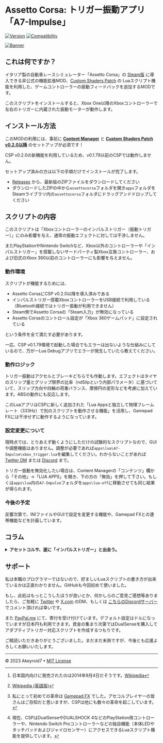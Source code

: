 # Assetto Corsa: トリガー振動アプリ「A7-Impulse」

[![Version](https://img.shields.io/badge/Version-0.0_(Experimental)-blue.svg)](https://github.com/Akeyroid7/a7-impulse/releases)
[![Compatibility](https://img.shields.io/badge/CSP-0.2.0-green.svg)](https://acstuff.ru/patch/#0.2.0)

[![Banner](https://upload.wikimedia.org/wikipedia/commons/thumb/5/5a/Xbox-One-Console-wController-FL.jpg/2560px-Xbox-One-Console-wController-FL.jpg)](https://ja.wikipedia.org/wiki/Xbox_One#/media/%E3%83%95%E3%82%A1%E3%82%A4%E3%83%AB:Xbox-One-Console-wController-FL.jpg)

## これは何ですか？

イタリア製の自動車レースシミュレーター「Assetto Corsa」の [Steam版](https://store.steampowered.com/app/244210/Assetto_Corsa/) に導入できる非公式の機能拡張MOD、[Custom Shaders Patch](https://acstuff.ru/patch/) の Luaスクリプト機能を利用した、ゲームコントローラーの振動フィードバックを追加するMODです。

このスクリプトをインストールすると、Xbox One以降のXboxコントローラーで左右のトリガーに内蔵された振動モーターが動作します。

## インストール方法

このMODの利用には、事前に [**Content Manager**](https://assettocorsa.club/content-manager.html) と [**Custom Shaders Patch v0.2.0以降**](https://acstuff.ru/patch/) のセットアップが必須です！

CSP v0.2.0の新機能を利用しているため、v0.1.79以前のCSPでは動作しません。

セットアップ済みの方は以下の手順だけでインストールが完了します。

+ [Releases](https://github.com/Akeyroid7/a7-impulse/releases) から、最新版のZIPファイルをダウンロードしてください
+ ダウンロードしたZIPの中から`assettocorsa`フォルダを開き`apps`フォルダをSteamライブラリ内の`assettocorsa`フォルダにドラッグアンドドロップしてください

## スクリプトの内容

このスクリプトは「Xboxコントローラーのインパルストリガー（振動トリガー）」にのみ影響を与え、通常の振動エフェクトに対しては干渉しません。

またPlayStationやNintendo Switchなど、Xbox以外のコントローラーや「インパルストリガー」を搭載しないサードパーティ製Xbox互換コントローラー、および旧式のXbox 360以前のコントローラーにも影響を与えません。

### 動作環境

スクリプトが機能するためには、

- Assetto CorsaにCSP v0.2.0以降を導入済みである
- インパルストリガー搭載XboxコントローラーをUSB接続で利用している（Bluetooth接続ではトリガー振動が利用できません）
- Steam側でAssetto Corsaの「Steam入力」が無効になっている
- Assetto Corsaのコントロール設定が「Xbox 360ゲームパッド」に設定されている

という条件を全て満たす必要があります。

一応、CSP v0.1.79環境で起動した場合でもエラーは出ないような仕組みにしているので、万が一Lua Debugアプリでエラーが発生していたら教えてください。

### 動作ロジック

トリガー振動はアクセルとブレーキどちらでも作動します。エフェクトはタイヤのスリップ量とグリップ限界の比率（ndSlipという内部パラメータ）に基づいていて、スリップ方向や四輪の荷重バランス、摩擦円の変形などを考慮に加えています。ABSの動作にも反応します。

このLuaアプリはCSPに新しく追加された「Lua Appsと独立して物理フレームレート（333Hz）で別のスクリプトを動作させる機能」を活用し、Gamepad FXには干渉せずに動作するようになっています。

### 設定変更について

現時点では、とりあえず動くようにしただけの試験的なスクリプトなので、GUIや調整機能はありません。調整が必要であれば`apps\lua\A7-Impulse\xbox_trigger.lua`を編集してください。わからないことがあれば [Twitter DM](https://twitter.com/messages/compose?recipient_id=843026057154318337) または [Discord](https://discord.gg/dgsVUdEyVA) まで。

トリガー振動を無効化したい場合は、Content Managerの「コンテンツ」欄から「その他」->「LUA APPS」を開き、下の方の「無効」を押して下さい。もしくは`apps\lua`内の`A7-Impulse`フォルダを`apps\lua-off`に移動させても同じ結果が得られます。

### 今後の予定

反響次第で、INIファイルやGUIで設定を変更する機能や、Gamepad FXとの連帯機能などを計画しています。

## コラム
<details><summary><b>アセットコルサ、遂に「インパルストリガー」と出会う。</b></summary><br><div>

通称「箱コン」と呼ばれるXboxのコントローラーですが、2013年11月22日に発売されたXbox One[^1]の時代から、左右のトリガーに振動モーターが内蔵されているのをご存知でしたか？

この「インパルストリガー」と名付けられた振動トリガーは、現行のXboxシリーズにも引き継がれていて、実はWindowsのAPIからも利用できるようになっています（ただしUSB接続に限る。Bluetooth接続では利用できません。 [Windows 用 Xbox ワイヤレス アダプター](https://www.xbox.com/ja-JP/accessories/adapters/wireless-adapter-windows) なるものを用意すれば無線でも利用できるようですが、恐らく現在は入手困難だと思います）

しかし、この機能に対応したPCソフトは極端に少なく、コンシューマーのXbox版ではトリガー振動に対応しているという噂のあるゲームソフトでもPC版ではインパルストリガーが動作しないということはザラで、私は今までに [Microsoftストア版のForza Horizon 4 Demo](https://www.xbox.com/ja-JP/games/store/forza-horizon-4/9p8cp1l72jxs) でしかトリガー振動が動作しているのを見たことがありません。APIバージョンの都合でUWPアプリでしか利用できないなんて噂も耳にしていました（しかし実際のところ噂は誤りだったようで、とりあえず通常の振動と同時に作動させることのできるユーティリティアプリは幾つか存在していたようです）

アセットコルサも例外ではなく、2013年11月8日にSteamで早期リリース版が公開[^2]されて以来、現在に至るまでインパルストリガーは利用できなかったわけなのですが……

はい、あのCSP開発陣がまた[^3]革命を起こしました。CSP v0.2.0では、振動トリガーをLuaから制御できるようになっています。

<blockquote class="twitter-tweet"><p lang="ja" dir="ltr">Foooooooooooooooooooooooooooooo!!!!!<br><br>CSP開発者は天才！！<br>CSP開発者は天使！！<br>CSP開発者を崇めよ！！ <a href="https://t.co/0n0tqtIp9M">pic.twitter.com/0n0tqtIp9M</a>

![Twitter](https://pbs.twimg.com/media/F-4NTcPbMAAsDdc?format=png&name=small)

</p>&mdash; キノ🍀（あっきー@きゃらくたぁ製作所） (@Akeyroid7) <a href="https://twitter.com/Akeyroid7/status/1724330571026080217?ref_src=twsrc%5Etfw">November 14, 2023</a></blockquote>

もう発狂したよね。DualSenseのアダプティブトリガーに対応する[^4]ぐらいだから「この調子で箱コンの振動トリガーも使えるようにしてくんないかなー」なんて淡い期待を抱いたりしてたんですが。CSP開発陣は見事その期待に答えてくれちゃったわけです。

ありがとう……　マジで有り難う……

同じ年、同じ季節に現れた「インパルストリガー」と「Steam版アセットコルサ」は、なんと10年の時を経て、CSPというMODのアップデートにより**奇跡の出会い**を果たしたわけです。なんだかロマンチックですね。涙が止まりません。

[^1]:日本国内向けに発売されたのは2014年9月4日だそうです。[Wikipedia](https://wikipedia.org/wiki/Xbox_One)
[^2]:[Wikipedia (英語版)](https://wikipedia.org/wiki/Assetto_Corsa)
[^3]:私にとって初めての革命は [Gamepad FX](https://www.racedepartment.com/downloads/a7-assist-gamepad-fx.53941/) でした。アセコルプレイヤーの皆さんはご存知だと思いますが、CSPは他にも数々の革命を起こしています。
[^4]:現在、CSPはDualSenseやDUALSHOCK 4などのPlayStation用コントローラーや、Nintendo Switch Proコントローラーなどの独自機能（本体LEDやタッチパッドおよびジャイロセンサー）にアクセスできるLuaスクリプト機能を提供しています。

</div></details>

## サポート

私は本職のプログラマーではないので、好ましいLuaスクリプトの書き方が出来ているかは正直わかりません。GitHubも今回初めて使いました。

もし、此処はもっとこうしたほうが良いとか、何かしらのご意見ご感想等ありましたら、ご気軽に [Twitter](https://twitter.com/Akeyroid7) や [X.com](https://x.com/Akeyroid7) のDM、もしくは [こちらのDiscordサーバー](https://discord.gg/dgsVUdEyVA) でコメント頂ければ幸いです。

また [PayPal.me](https://paypal.me/Akeyroid7) にて、寄付を受け付けています。デフォルト設定はドルになっていますが日本円も利用できます。資金の集まり次第ではDualSenseを購入してアダプティブトリガー対応スクリプトを作成するつもりです。

ご精読いただきありがとうございました。まだまだ未熟ですが、今後とも応援よろしくお願いいたします。

---

&copy; 2023 Akeyroid7 &bull; [MIT License](https://gh.io/mit)
